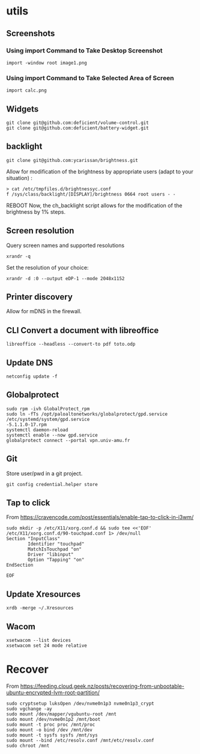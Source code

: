 # utils
## Screenshots

### Using import Command to Take Desktop Screenshot

```import -window root image1.png```

### Using import Command to Take Selected Area of Screen

```import calc.png```

## Widgets

```
git clone git@github.com:deficient/volume-control.git
git clone git@github.com:deficient/battery-widget.git
```

## backlight

```
git clone git@github.com:ycarissan/brightness.git
```

Allow for modification of the brightness by appropriate users (adapt to your situation) :
```
> cat /etc/tmpfiles.d/brightnessyc.conf 
f /sys/class/backlight/[DISPLAY]/brightness 0664 root users - -
```
REBOOT
Now, the ch_backlight script allows for the modification of the brightness by 1% steps.

## Screen resolution
Query screen names and supported resolutions
```
xrandr -q
```

Set the resolution of your choice:
```
xrandr -d :0 --output eDP-1 --mode 2048x1152
```

## Printer discovery

Allow for mDNS in the firewall.

## CLI Convert a document with libreoffice
```
libreoffice --headless --convert-to pdf toto.odp
```

## Update DNS
```
netconfig update -f
```

## Globalprotect
```
sudo rpm -ivh GlobalProtect_rpm
sudo ln -fTs /opt/paloaltonetworks/globalprotect/gpd.service /etc/systemd/system/gpd.service
-5.1.1.0-17.rpm
systemctl daemon-reload
systemctl enable --now gpd.service
globalprotect connect --portal vpn.univ-amu.fr
```

## Git
Store user/pwd in a git project.
```
git config credential.helper store
```

## Tap to click
From https://cravencode.com/post/essentials/enable-tap-to-click-in-i3wm/
```
sudo mkdir -p /etc/X11/xorg.conf.d && sudo tee <<'EOF' /etc/X11/xorg.conf.d/90-touchpad.conf 1> /dev/null
Section "InputClass"
        Identifier "touchpad"
        MatchIsTouchpad "on"
        Driver "libinput"
        Option "Tapping" "on"
EndSection

EOF
```

## Update Xresources
```
xrdb -merge ~/.Xresources
```

## Wacom
```
xsetwacom --list devices
xsetwacom set 24 mode relative
```
# Recover
From https://feeding.cloud.geek.nz/posts/recovering-from-unbootable-ubuntu-encrypted-lvm-root-partition/
```
sudo cryptsetup luksOpen /dev/nvme0n1p3 nvme0n1p3_crypt
sudo vgchange -ay
sudo mount /dev/mapper/vgubuntu-root /mnt
sudo mount /dev/nvme0n1p2 /mnt/boot
sudo mount -t proc proc /mnt/proc
sudo mount -o bind /dev /mnt/dev
sudo mount -t sysfs sysfs /mnt/sys
sudo mount --bind /etc/resolv.conf /mnt/etc/resolv.conf
sudo chroot /mnt
```
